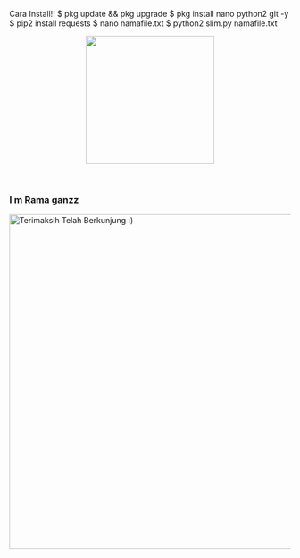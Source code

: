 
Cara Install!!
$ pkg update && pkg upgrade
$ pkg install nano python2 git -y
$ pip2 install requests
$ nano namafile.txt
$ python2 slim.py namafile.txt


<p align="center">

<img src="https://raw.githubusercontent.com/A187ID/AR15BOT/main/aris/A187.jpg" width="230" height="230"/>

</p><br>




 

</p>

</details>

### I m Rama ganzz

<img src="https://github.com/TheDudeThatCode/TheDudeThatCode/blob/master/Assets/Mario_Gameplay.gif" alt="Terimaksih Telah Berkunjung :)" width="600" />

